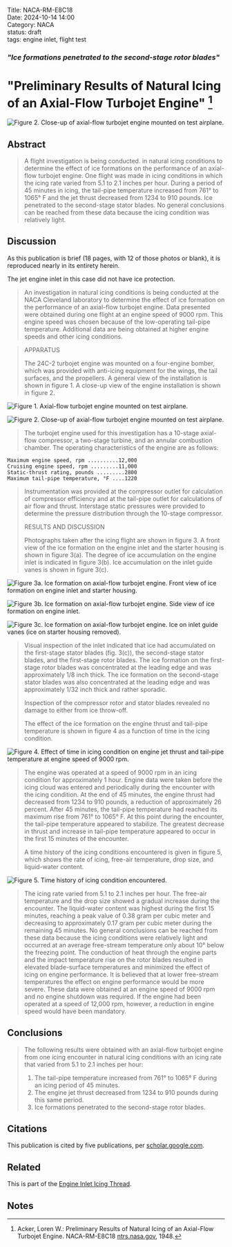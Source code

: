 Title: NACA-RM-E8C18     
Date: 2024-10-14 14:00  
Category: NACA  
status: draft  
tags: engine inlet, flight test   

### _"Ice formations penetrated to the second-stage rotor blades"_  

# "Preliminary Results of Natural Icing of an Axial-Flow Turbojet Engine" [^1]  

![Figure 2. Close-up of axial-flow turbojet engine mounted on test airplane.](/images%2FNACA-RM-E8C18%2FFigure%202.png)  

## Abstract  

>A flight investigation is being conducted. in natural icing conditions 
to determine the effect of ice formations on the performance
of an axial-flow turbojet engine. One flight was made in icing conditions 
in which the icing rate varied from 5.1 to 2.1 inches per hour.
During a period of 45 minutes in icing, the tail-pipe temperature
increased from 761° to 1065° F and the jet thrust decreased from 1234
to 910 pounds. Ice penetrated to the second-stage stator blades.
No general conclusions can be reached from these data because
the icing condition was relatively light.  

## Discussion  

As this publication is brief (18 pages, with 12 of those photos or blank), 
it is reproduced nearly in its entirety herein.  

The jet engine inlet in this case did not have ice protection.  

>An investigation in natural icing conditions is being conducted 
at the NACA Cleveland laboratory to determine the effect of
ice formation on the performance of an axial-flow turbojet engine.
Data presented were obtained during one flight at an engine speed
of 9000 rpm. This engine speed was chosen because of the low-operating 
tail-pipe temperature. Additional data are being obtained
at higher engine speeds and other icing conditions.  

>APPARATUS  
> 
>The 24C-2 turbojet engine was mounted on a four-engine bomber,
which was provided with anti-icing equipment for the wings, the tail
surfaces, and the propellers. A general view of the installation is
shown in figure 1. A close-up view of the engine installation is
shown in figure 2. 

![Figure 1. Axial-flow turbojet engine mounted on test airplane.](/images%2FNACA-RM-E8C18%2FFigure%201.png)  

![Figure 2. Close-up of axial-flow turbojet engine mounted on test airplane.](/images%2FNACA-RM-E8C18%2FFigure%202.png)  
 
>The turbojet engine used for this investigation
has a 10-stage axial-flow compressor, a two-stage turbine, and an
annular combustion chamber. The operating characteristics of the
engine are as follows:  

```text
Maximum engine speed, rpm ..........12,000
Cruising engine speed, rpm .........11,000
Static-thrust rating, pounds .........2800
Maximum tail-pipe temperature, °F ....1220
```

>Instrumentation was provided at the compressor outlet for calculation 
of compressor efficiency and at the tail-pipe outlet for
calculations of air flow and thrust. Interstage static pressures
were provided to determine the pressure distribution through the
10-stage compressor.  
> 
>RESULTS AND DISCUSSION  
> 
>Photographs taken after the icing flight are shown in figure 3.
A front view of the ice formation on the engine inlet and the starter
housing is shown in figure 3(a). The degree of ice accumulation on
the engine inlet is indicated in figure 3(b). Ice accumulation on
the inlet guide vanes is shown in figure 3(c). 

![Figure 3a. Ice formation on axial-flow turbojet engine. Front view of ice formation on engine inlet and starter housing.](/images%2FNACA-RM-E8C18%2FFigure%203a.png)  

![Figure 3b. Ice formation on axial-flow turbojet engine. Side view of ice formation on engine inlet.](/images%2FNACA-RM-E8C18%2FFigure%203b.png)  

![Figure 3c. Ice formation on axial-flow turbojet engine. Ice on inlet guide vanes (ice on starter housing removed).](/images%2FNACA-RM-E8C18%2FFigure%203c.png)  

>Visual inspection
of the inlet indicated that ice had accumulated on the first-stage
stator blades (fig. 3(c)), the second-stage stator blades, and the
first-stage rotor blades. The ice formation on the first-stage
rotor blades was concentrated at the leading edge and was approximately 
1/8 inch thick. The ice formation on the second-stage stator
blades was also concentrated at the leading edge and was approximately 
1/32 inch thick and rather sporadic.  
> 
>Inspection of the compressor rotor and stator blades revealed
no damage to either from ice throw-off.  
> 
> The effect of the ice formation on the engine thrust and tail-pipe 
temperature is shown in figure 4 as a function of time in the
icing condition. 

![Figure 4. Effect of time in icing condition on engine jet
thrust and tail-pipe temperature at engine speed of 9000 rpm.](/images%2FNACA-RM-E8C18%2FFigure%204.png)  

>The engine was operated at a speed of 9000 rpm in
an icing condition for approximately 1 hour. Engine data were
taken before the icing cloud was entered and periodically during
the encounter with the icing condition. At the end of 45 minutes,
the engine thrust had decreased from 1234 to 910 pounds, a reduction
of approximately 26 percent. After 45 minutes, the tail-pipe temperature 
had reached its maximum rise from 761° to 1065° F. At
this point during the encounter, the tail-pipe temperature appeared
to stabilize. The greatest decrease in thrust and increase in
tail-pipe temperature appeared to occur in the first 15 minutes
of the encounter.  
> 
>A time history of the icing conditions encountered is given in
figure 5, which shows the rate of icing, free-air temperature, drop
size, and liquid-water content.  

![Figure 5. Time history of icing condition encountered.](/images%2FNACA-RM-E8C18%2FFigure%205.png)  

>The icing rate varied from 5.1 to
2.1 inches per hour. The free-air temperature and the drop size
showed a gradual increase during the encounter. The liquid-water
content was highest during the first 15 minutes, reaching a peak
value of 0.38 gram per cubic meter and decreasing to approximately
0.17 gram per cubic meter during the remaining 45 minutes.
No general conclusions can be reached from these data because
the icing conditions were relatively light and occurred at an
average free-stream temperature only about 10° below the freezing
point. The conduction of heat through the engine parts and the
impact temperature rise on the rotor blades resulted in elevated
blade-surface temperatures and minimized the effect of icing on
engine performance. It is believed that at lower free-stream temperatures 
the effect on engine performance would be more severe.
These data were obtained at an engine speed of 9000 rpm and no
engine shutdown was required. If the engine had been operated at
a speed of 12,000 rpm, however, a reduction in engine speed would
have been mandatory.  

## Conclusions  

>The following results were obtained with an axial-flow turbojet 
engine from one icing encounter in natural icing conditions
with an icing rate that varied from 5.1 to 2.1 inches per hour:  
>1. The tail-pipe temperature increased from 761° to 1065° F
during an icing period of 45 minutes.  
>2. The engine jet thrust decreased from 1234 to 910 pounds
during this same period.  
>3. Ice formations penetrated to the second-stage rotor blades.  

## Citations  

This publication is cited by five publications, per [scholar.google.com](https://scholar.google.com/scholar?hl=en&as_sdt=5%2C48&sciodt=0%2C48&cites=693079547255783446&scipsc=&q=Preliminary+Results+of+Natural+Icing+of+an+Axial-Flow+Turbojet+Engine&btnG=).  

## Related  

This is part of the [Engine Inlet Icing Thread]({filename}Engine%20Inlet%20Icing.md).  

## Notes  

[^1]: Acker, Loren W.: Preliminary Results of Natural Icing of an Axial-Flow Turbojet Engine. NACA-RM-E8C18 [ntrs.nasa.gov](https://ntrs.nasa.gov/citations/19930086190), 1948.  
